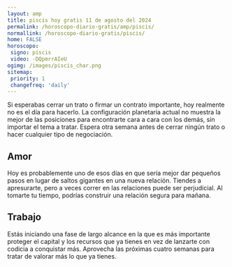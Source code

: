 ```yaml
---
layout: amp
title: piscis hoy gratis 11 de agosto del 2024 
permalink: /horoscopo-diario-gratis/amp/piscis/
normallink: /horoscopo-diario-gratis/piscis/
home: FALSE
horoscopo:
 signo: piscis
 video: -DQpmrrAIeU
ogimg: /images/piscis_char.png
sitemap:
 priority: 1
 changefreq: 'daily'
---
```



Si esperabas cerrar un trato o firmar un contrato importante, hoy realmente no es el día para hacerlo. La configuración planetaria actual no muestra la mejor de las posiciones para encontrarte cara a cara con los demás, sin importar el tema a tratar. Espera otra semana antes de cerrar ningún trato o hacer cualquier tipo de negociación.

## Amor

Hoy es probablemente uno de esos días en que sería mejor dar pequeños pasos en lugar de saltos gigantes en una nueva relación. Tiendes a apresurarte, pero a veces correr en las relaciones puede ser perjudicial. Al tomarte tu tiempo, podrías construir una relación segura para mañana.

## Trabajo

Estás iniciando una fase de largo alcance en la que es más importante proteger el capital y los recursos que ya tienes en vez de lanzarte con codicia a conquistar más. Aprovecha las próximas cuatro semanas para tratar de valorar más lo que ya tienes.
